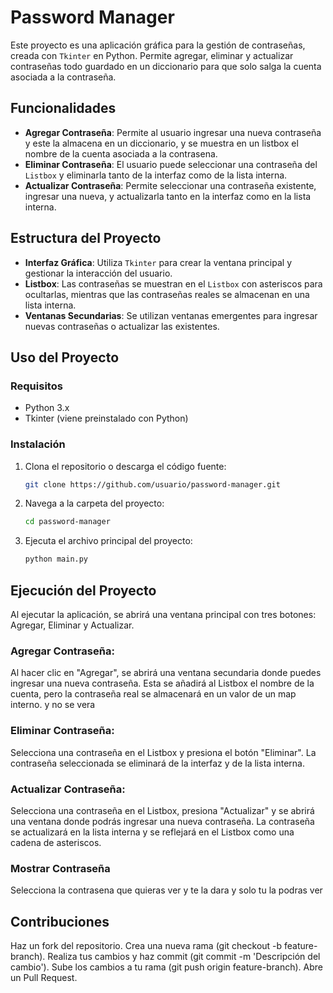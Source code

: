 # Password Manager

Este proyecto es una aplicación gráfica para la gestión de contraseñas, 
creada con `Tkinter` en Python. 
Permite agregar, eliminar y actualizar contraseñas todo guardado en un diccionario para que solo salga la cuenta asociada a la contraseña.

## Funcionalidades

- **Agregar Contraseña**: Permite al usuario ingresar una nueva contraseña y este la almacena en un diccionario, y se muestra en un listbox el nombre de la cuenta asociada a la contrasena.
- **Eliminar Contraseña**: El usuario puede seleccionar una contraseña del `Listbox` y eliminarla tanto de la interfaz como de la lista interna.
- **Actualizar Contraseña**: Permite seleccionar una contraseña existente, ingresar una nueva, y actualizarla tanto en la interfaz como en la lista interna.
  
## Estructura del Proyecto

- **Interfaz Gráfica**: Utiliza `Tkinter` para crear la ventana principal y gestionar la interacción del usuario.
- **Listbox**: Las contraseñas se muestran en el `Listbox` con asteriscos para ocultarlas, mientras que las contraseñas reales se almacenan en una lista interna.
- **Ventanas Secundarias**: Se utilizan ventanas emergentes para ingresar nuevas contraseñas o actualizar las existentes.

## Uso del Proyecto

### Requisitos

- Python 3.x
- Tkinter (viene preinstalado con Python)

### Instalación

1. Clona el repositorio o descarga el código fuente:
   ```bash
   git clone https://github.com/usuario/password-manager.git
2. Navega a la carpeta del proyecto:
    ```bash
   cd password-manager
3. Ejecuta el archivo principal del proyecto:
    ```bash
    python main.py
   
## Ejecución del Proyecto
Al ejecutar la aplicación, se abrirá una ventana principal con tres botones: Agregar, Eliminar y Actualizar.

### Agregar Contraseña:

Al hacer clic en "Agregar", se abrirá una ventana secundaria donde puedes ingresar una nueva contraseña. Esta se añadirá al Listbox el nombre de la cuenta, pero la contraseña real se almacenará en un valor de un map interno. y no se vera
### Eliminar Contraseña:

Selecciona una contraseña en el Listbox y presiona el botón "Eliminar". La contraseña seleccionada se eliminará de la interfaz y de la lista interna.
### Actualizar Contraseña:

Selecciona una contraseña en el Listbox, presiona "Actualizar" y se abrirá una ventana donde podrás ingresar una nueva contraseña. La contraseña se actualizará en la lista interna y se reflejará en el Listbox como una cadena de asteriscos.

### Mostrar Contraseña
Selecciona la contrasena que quieras ver y te la dara y solo tu la podras ver

## Contribuciones
Haz un fork del repositorio.
Crea una nueva rama (git checkout -b feature-branch).
Realiza tus cambios y haz commit (git commit -m 'Descripción del cambio').
Sube los cambios a tu rama (git push origin feature-branch).
Abre un Pull Request.
